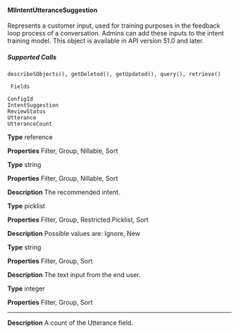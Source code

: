 #### MlIntentUtteranceSuggestion

Represents a customer input, used for training purposes in the feedback loop process of a conversation. Admins can add these inputs
to the intent training model. This object is available in API version 51.0 and later.

##### Supported Calls
```
describeSObjects(), getDeleted(), getUpdated(), query(), retrieve()

 Fields

```
```
ConfigId
IntentSuggestion
ReviewStatus
Utterance
UtteranceCount

```

**Type**
reference

**Properties**
Filter, Group, Nillable, Sort

**Type**
string

**Properties**
Filter, Group, Nillable, Sort

**Description**
The recommended intent.

**Type**
picklist

**Properties**
Filter, Group, Restricted Picklist, Sort

**Description**
Possible values are: Ignore, New

**Type**
string

**Properties**
Filter, Group, Sort

**Description**
The text input from the end user.

**Type**
integer

**Properties**
Filter, Group, Sort


-----

**Description**
A count of the Utterance field.

